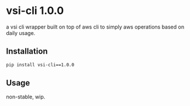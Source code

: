 # vsi-cli 1.0.0

a vsi cli wrapper built on top of aws cli to simply aws operations based on daily usage.
## Installation

```bash
pip install vsi-cli==1.0.0
```

## Usage
non-stable, wip.